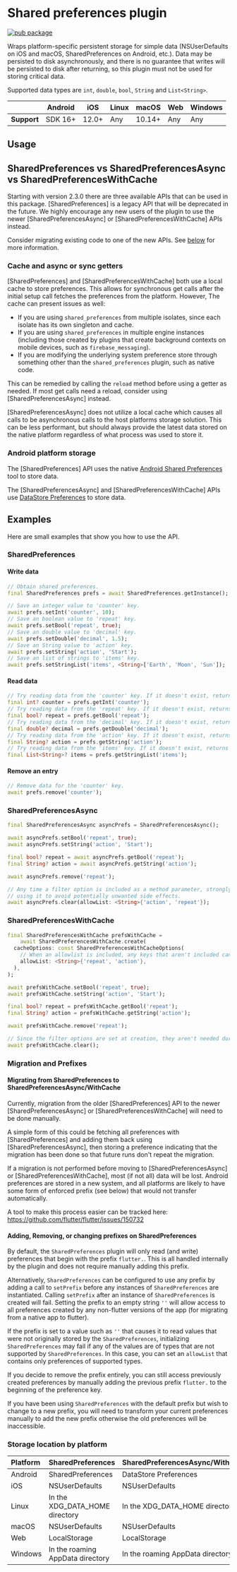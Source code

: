 # Shared preferences plugin

<?code-excerpt path-base="example/lib"?>

[![pub package](https://img.shields.io/pub/v/shared_preferences.svg)](https://pub.dev/packages/shared_preferences)

Wraps platform-specific persistent storage for simple data
(NSUserDefaults on iOS and macOS, SharedPreferences on Android, etc.).
Data may be persisted to disk asynchronously,
and there is no guarantee that writes will be persisted to disk after
returning, so this plugin must not be used for storing critical data.

Supported data types are `int`, `double`, `bool`, `String` and `List<String>`.

|             | Android | iOS   | Linux | macOS  | Web | Windows |
| ----------- | ------- | ----- | ----- | ------ | --- | ------- |
| **Support** | SDK 16+ | 12.0+ | Any   | 10.14+ | Any | Any     |

## Usage

## SharedPreferences vs SharedPreferencesAsync vs SharedPreferencesWithCache

Starting with version 2.3.0 there are three available APIs that can be used in this package.
[SharedPreferences] is a legacy API that will be deprecated in the future. We highly encourage
any new users of the plugin to use the newer [SharedPreferencesAsync] or [SharedPreferencesWithCache]
APIs instead.

Consider migrating existing code to one of the new APIs. See [below](#migrating-from-sharedpreferences-to-sharedpreferencesasyncwithcache)
for more information.

### Cache and async or sync getters

[SharedPreferences] and [SharedPreferencesWithCache] both use a local cache to store preferences.
This allows for synchronous get calls after the initial setup call fetches the preferences from the platform.
However, The cache can present issues as well:

- If you are using `shared_preferences` from multiple isolates, since each
  isolate has its own singleton and cache.
- If you are using `shared_preferences` in multiple engine instances (including
  those created by plugins that create background contexts on mobile devices,
  such as `firebase_messaging`).
- If you are modifying the underlying system preference store through something
  other than the `shared_preferences` plugin, such as native code.

This can be remedied by calling the `reload` method before using a getter as needed.
If most get calls need a reload, consider using [SharedPreferencesAsync] instead.

[SharedPreferencesAsync] does not utilize a local cache which causes all calls to be asynchronous
calls to the host platforms storage solution. This can be less performant, but should always provide the
latest data stored on the native platform regardless of what process was used to store it.

### Android platform storage

The [SharedPreferences] API uses the native [Android Shared Preferences](https://developer.android.com/reference/android/content/SharedPreferences) tool to store data.

The [SharedPreferencesAsync] and [SharedPreferencesWithCache] APIs use [DataStore Preferences](https://developer.android.com/topic/libraries/architecture/datastore) to store data.

## Examples

Here are small examples that show you how to use the API.

### SharedPreferences

#### Write data

<?code-excerpt "readme_excerpts.dart (Write)"?>

```dart
// Obtain shared preferences.
final SharedPreferences prefs = await SharedPreferences.getInstance();

// Save an integer value to 'counter' key.
await prefs.setInt('counter', 10);
// Save an boolean value to 'repeat' key.
await prefs.setBool('repeat', true);
// Save an double value to 'decimal' key.
await prefs.setDouble('decimal', 1.5);
// Save an String value to 'action' key.
await prefs.setString('action', 'Start');
// Save an list of strings to 'items' key.
await prefs.setStringList('items', <String>['Earth', 'Moon', 'Sun']);
```

#### Read data

<?code-excerpt "readme_excerpts.dart (Read)"?>

```dart
// Try reading data from the 'counter' key. If it doesn't exist, returns null.
final int? counter = prefs.getInt('counter');
// Try reading data from the 'repeat' key. If it doesn't exist, returns null.
final bool? repeat = prefs.getBool('repeat');
// Try reading data from the 'decimal' key. If it doesn't exist, returns null.
final double? decimal = prefs.getDouble('decimal');
// Try reading data from the 'action' key. If it doesn't exist, returns null.
final String? action = prefs.getString('action');
// Try reading data from the 'items' key. If it doesn't exist, returns null.
final List<String>? items = prefs.getStringList('items');
```

#### Remove an entry

<?code-excerpt "readme_excerpts.dart (Clear)"?>

```dart
// Remove data for the 'counter' key.
await prefs.remove('counter');
```

### SharedPreferencesAsync

<?code-excerpt "readme_excerpts.dart (Async)"?>

```dart
final SharedPreferencesAsync asyncPrefs = SharedPreferencesAsync();

await asyncPrefs.setBool('repeat', true);
await asyncPrefs.setString('action', 'Start');

final bool? repeat = await asyncPrefs.getBool('repeat');
final String? action = await asyncPrefs.getString('action');

await asyncPrefs.remove('repeat');

// Any time a filter option is included as a method parameter, strongly consider
// using it to avoid potentially unwanted side effects.
await asyncPrefs.clear(allowList: <String>{'action', 'repeat'});
```

### SharedPreferencesWithCache

<?code-excerpt "readme_excerpts.dart (WithCache)"?>

```dart
final SharedPreferencesWithCache prefsWithCache =
    await SharedPreferencesWithCache.create(
  cacheOptions: const SharedPreferencesWithCacheOptions(
    // When an allowlist is included, any keys that aren't included cannot be used.
    allowList: <String>{'repeat', 'action'},
  ),
);

await prefsWithCache.setBool('repeat', true);
await prefsWithCache.setString('action', 'Start');

final bool? repeat = prefsWithCache.getBool('repeat');
final String? action = prefsWithCache.getString('action');

await prefsWithCache.remove('repeat');

// Since the filter options are set at creation, they aren't needed during clear.
await prefsWithCache.clear();
```

### Migration and Prefixes

#### Migrating from SharedPreferences to SharedPreferencesAsync/WithCache

Currently, migration from the older [SharedPreferences] API to the newer
[SharedPreferencesAsync] or [SharedPreferencesWithCache] will need to be done manually.

A simple form of this could be fetching all preferences with [SharedPreferences] and adding
them back using [SharedPreferencesAsync], then storing a preference indicating that the
migration has been done so that future runs don't repeat the migration.

If a migration is not performed before moving to [SharedPreferencesAsync] or [SharedPreferencesWithCache],
most (if not all) data will be lost. Android preferences are stored in a new system, and all platforms
are likely to have some form of enforced prefix (see below) that would not transfer automatically.

A tool to make this process easier can be tracked here: https://github.com/flutter/flutter/issues/150732

#### Adding, Removing, or changing prefixes on SharedPreferences

By default, the `SharedPreferences` plugin will only read (and write) preferences
that begin with the prefix `flutter.`. This is all handled internally by the plugin
and does not require manually adding this prefix.

Alternatively, `SharedPreferences` can be configured to use any prefix by adding
a call to `setPrefix` before any instances of `SharedPreferences` are instantiated.
Calling `setPrefix` after an instance of `SharedPreferences` is created will fail.
Setting the prefix to an empty string `''` will allow access to all preferences created
by any non-flutter versions of the app (for migrating from a native app to flutter).

If the prefix is set to a value such as `''` that causes it to read values that were
not originally stored by the `SharedPreferences`, initializing `SharedPreferences`
may fail if any of the values are of types that are not supported by `SharedPreferences`.
In this case, you can set an `allowList` that contains only preferences of supported types.

If you decide to remove the prefix entirely, you can still access previously created
preferences by manually adding the previous prefix `flutter.` to the beginning of
the preference key.

If you have been using `SharedPreferences` with the default prefix but wish to change
to a new prefix, you will need to transform your current preferences manually to add
the new prefix otherwise the old preferences will be inaccessible.

### Storage location by platform

| Platform | SharedPreferences                | SharedPreferencesAsync/WithCache |
| :------- | :------------------------------- | :------------------------------- |
| Android  | SharedPreferences                | DataStore Preferences            |
| iOS      | NSUserDefaults                   | NSUserDefaults                   |
| Linux    | In the XDG_DATA_HOME directory   | In the XDG_DATA_HOME directory   |
| macOS    | NSUserDefaults                   | NSUserDefaults                   |
| Web      | LocalStorage                     | LocalStorage                     |
| Windows  | In the roaming AppData directory | In the roaming AppData directory |
